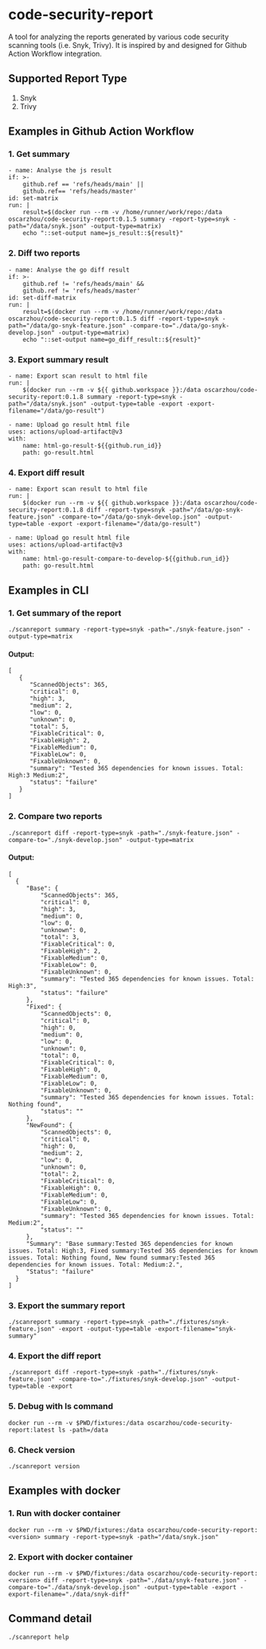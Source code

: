 # code-security-report

A tool for analyzing the reports generated by various code security scanning tools (i.e. Snyk, Trivy). It is inspired by and designed for Github Action Workflow integration.   


## Supported Report Type

1. Snyk
2. Trivy

## Examples in Github Action Workflow


### 1. Get summary

```
- name: Analyse the js result
if: >-
    github.ref == 'refs/heads/main' ||
    github.ref== 'refs/heads/master'
id: set-matrix
run: | 
    result=$(docker run --rm -v /home/runner/work/repo:/data oscarzhou/code-security-report:0.1.5 summary -report-type=snyk -path="/data/snyk.json" -output-type=matrix)
    echo "::set-output name=js_result::${result}"
```

### 2. Diff two reports

```
- name: Analyse the go diff result
if: >-
    github.ref != 'refs/heads/main' && 
    github.ref != 'refs/heads/master'
id: set-diff-matrix
run: | 
    result=$(docker run --rm -v /home/runner/work/repo:/data oscarzhou/code-security-report:0.1.5 diff -report-type=snyk -path="/data/go-snyk-feature.json" -compare-to="./data/go-snyk-develop.json" -output-type=matrix)
    echo "::set-output name=go_diff_result::${result}"
```

### 3. Export summary result 

```
- name: Export scan result to html file 
run: | 
    $(docker run --rm -v ${{ github.workspace }}:/data oscarzhou/code-security-report:0.1.8 summary -report-type=snyk -path="/data/snyk.json" -output-type=table -export -export-filename="/data/go-result")

- name: Upload go result html file
uses: actions/upload-artifact@v3
with:
    name: html-go-result-${{github.run_id}}
    path: go-result.html
```

### 4. Export diff result

```
- name: Export scan result to html file 
run: | 
    $(docker run --rm -v ${{ github.workspace }}:/data oscarzhou/code-security-report:0.1.8 diff -report-type=snyk -path="/data/go-snyk-feature.json" -compare-to="/data/go-snyk-develop.json" -output-type=table -export -export-filename="/data/go-result")

- name: Upload go result html file
uses: actions/upload-artifact@v3
with:
    name: html-go-result-compare-to-develop-${{github.run_id}}
    path: go-result.html

```

## Examples in CLI

### 1. Get summary of the report

`./scanreport summary -report-type=snyk -path="./snyk-feature.json" -output-type=matrix`

#### Output: 

```
[
   {
      "ScannedObjects": 365,
      "critical": 0,
      "high": 3,
      "medium": 2,
      "low": 0,
      "unknown": 0,
      "total": 5,
      "FixableCritical": 0,
      "FixableHigh": 2,
      "FixableMedium": 0,
      "FixableLow": 0,
      "FixableUnknown": 0,
      "summary": "Tested 365 dependencies for known issues. Total: High:3 Medium:2",
      "status": "failure"
   }
]
```

### 2. Compare two reports

`./scanreport diff -report-type=snyk -path="./snyk-feature.json" -compare-to="./snyk-develop.json" -output-type=matrix`

#### Output:

```
[
  {
     "Base": {
         "ScannedObjects": 365,
         "critical": 0,
         "high": 3,
         "medium": 0,
         "low": 0,
         "unknown": 0,
         "total": 3,
         "FixableCritical": 0,
         "FixableHigh": 2,
         "FixableMedium": 0,
         "FixableLow": 0,
         "FixableUnknown": 0,
         "summary": "Tested 365 dependencies for known issues. Total: High:3",
         "status": "failure"
     },
     "Fixed": {
         "ScannedObjects": 0,
         "critical": 0,
         "high": 0,
         "medium": 0,
         "low": 0,
         "unknown": 0,
         "total": 0,
         "FixableCritical": 0,
         "FixableHigh": 0,
         "FixableMedium": 0,
         "FixableLow": 0,
         "FixableUnknown": 0,
         "summary": "Tested 365 dependencies for known issues. Total: Nothing found",
         "status": ""
     },
     "NewFound": {
         "ScannedObjects": 0,
         "critical": 0,
         "high": 0,
         "medium": 2,
         "low": 0,
         "unknown": 0,
         "total": 2,
         "FixableCritical": 0,
         "FixableHigh": 0,
         "FixableMedium": 0,
         "FixableLow": 0,
         "FixableUnknown": 0,
         "summary": "Tested 365 dependencies for known issues. Total: Medium:2",
         "status": ""
     },
     "Summary": "Base summary:Tested 365 dependencies for known issues. Total: High:3, Fixed summary:Tested 365 dependencies for known issues. Total: Nothing found, New found summary:Tested 365 dependencies for known issues. Total: Medium:2.",
     "Status": "failure"
  }
]
```

### 3. Export the summary report


`./scanreport summary -report-type=snyk -path="./fixtures/snyk-feature.json" -export -output-type=table -export-filename="snyk-summary"`


### 4. Export the diff report

`./scanreport diff -report-type=snyk -path="./fixtures/snyk-feature.json" -compare-to="./fixtures/snyk-develop.json" -output-type=table -export`

### 5. Debug with ls command

`docker run --rm -v $PWD/fixtures:/data oscarzhou/code-security-report:latest ls -path=/data`


### 6. Check version

`./scanreport version` 

## Examples with docker

### 1. Run with docker container

`docker run --rm -v $PWD/fixtures:/data oscarzhou/code-security-report:<version> summary -report-type=snyk -path="/data/snyk.json"`

### 2. Export with docker container

`docker run --rm -v $PWD/fixtures:/data oscarzhou/code-security-report:<version> diff -report-type=snyk -path="./data/snyk-feature.json" -compare-to="./data/snyk-develop.json" -output-type=table -export -export-filename="./data/snyk-diff"`


## Command detail

`./scanreport help`

